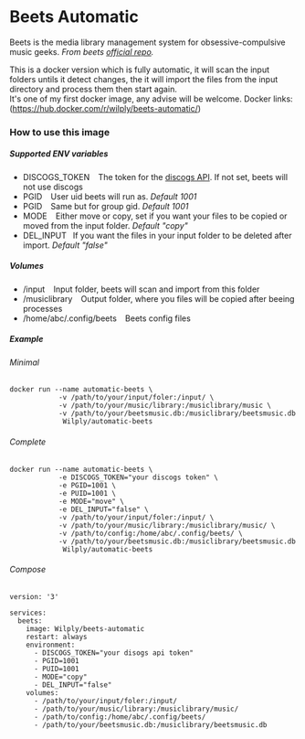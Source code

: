 # Beets Automatic

Beets is the media library management system for obsessive-compulsive music geeks. *From beets [official repo](https://github.com/beetbox/beets).*

This is a docker version which is fully automatic, it will scan the input folders untils it detect changes, the it will import the files from the input directory and process them then start again.  
It's one of my first docker image, any advise will be welcome.
Docker links: (https://hub.docker.com/r/wilply/beets-automatic/)

### How to use this image
##### Supported ENV variables
* DISCOGS_TOKEN ``` ``` The token for the [discogs API](https://www.discogs.com/developers/#). If not set, beets will not use discogs
* PGID ``` ``` User uid beets will run as. *Default 1001*
* PGID ``` ``` Same but for group gid. *Default 1001*
* MODE ``` ``` Either move or copy, set if you want your files to be copied or moved from the input folder. *Default "copy"*
* DEL_INPUT``` ``` If you want the files in your input folder to be deleted after import. *Default "false"*
##### Volumes
* /input ``` ``` Input folder, beets will scan and import from this folder
* /musiclibrary ``` ``` Output folder, where you files will be copied after beeing processes
* /home/abc/.config/beets ``` ``` Beets config files
##### Example
###### Minimal
```
docker run --name automatic-beets \
            -v /path/to/your/input/foler:/input/ \
            -v /path/to/your/music/library:/musiclibrary/music \
            -v /path/to/your/beetsmusic.db:/musiclibrary/beetsmusic.db
             Wilply/automatic-beets
```
###### Complete
```
docker run --name automatic-beets \
            -e DISCOGS_TOKEN="your discogs token" \
            -e PGID=1001 \
            -e PUID=1001 \
            -e MODE="move" \
            -e DEL_INPUT="false" \
            -v /path/to/your/input/foler:/input/ \
            -v /path/to/your/music/library:/musiclibrary/music/ \
            -v /path/to/config:/home/abc/.config/beets/ \
            -v /path/to/your/beetsmusic.db:/musiclibrary/beetsmusic.db
             Wilply/automatic-beets
```
###### Compose
```
version: '3'

services:
  beets:
    image: Wilply/beets-automatic
    restart: always
    environment:
      - DISCOGS_TOKEN="your disogs api token"
      - PGID=1001
      - PUID=1001
      - MODE="copy"
      - DEL_INPUT="false"
    volumes:
      - /path/to/your/input/foler:/input/
      - /path/to/your/music/library:/musiclibrary/music/
      - /path/to/config:/home/abc/.config/beets/
      - /path/to/your/beetsmusic.db:/musiclibrary/beetsmusic.db
```

